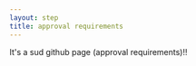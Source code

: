 ```yaml
---
layout: step
title: approval requirements
---
```


It's a sud github page (approval requirements)!!
